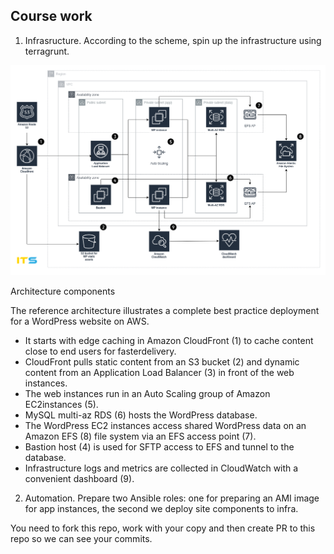 ## Course work

1. Infrasructure. According to the scheme, spin up the infrastructure using terragrunt.

![infrasructure diagram](wp.png)

Architecture components

The reference architecture illustrates a complete best practice deployment for a WordPress website on AWS.

 - It starts with edge caching in Amazon CloudFront (1) to cache content close to end users for fasterdelivery.  
 - CloudFront pulls static content from an S3 bucket (2) and dynamic content from an Application Load Balancer (3) in front of the web instances.  
 - The web instances run in an Auto Scaling group of Amazon EC2instances (5).  
 - MySQL multi-az RDS (6) hosts the WordPress database.  
 - The WordPress EC2 instances access shared WordPress data on an Amazon EFS (8) file system via an EFS access point (7).  
 - Bastion host (4) is used for SFTP access to EFS and tunnel to the database.  
 - Infrastructure logs and metrics are collected in CloudWatch with a convenient dashboard (9).

2. Automation. Prepare two Ansible roles: one for preparing an AMI image for app instances, the second we deploy site components to infra.

You need to fork this repo, work with your copy and then create PR to this repo so we can see your commits.
